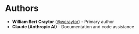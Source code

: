# Authors
- **William Bert Craytor** ([@wcraytor](https://github.com/wcraytor)) - Primary author
- **Claude (Anthropic AI)** - Documentation and code assistance